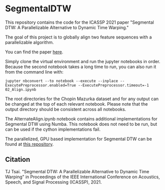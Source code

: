 # SegmentalDTW

This repository contains the code for the ICASSP 2021 paper "Segmental DTW: A Parallelizable Alternative to Dynamic Time Warping."

The goal of this project is to globally align two feature sequences with a parallelizable algorithm.

You can find the paper [here](http://pages.hmc.edu/ttsai/assets/SegmentalDTW_icassp2021.pdf).

Simply clone the virtual environment and run the jupyter notebooks in order.  Because the second notebook takes a long time to run, you can also run it from the command line with:

`jupyter nbconvert --to notebook --execute --inplace --ExecutePreprocessor.enabled=True --ExecutePreprocessor.timeout=-1 02_Align.ipynb`

The root directories for the Chopin Mazurka dataset and for any output can be changed at the top of each relevant notebook. Please note that the output directory should be consistent across all notebooks.

The AlternateAlign.ipynb notebook contains additional implementations for Segmental DTW using Numba. This notebook does not need to be run, but can be used if the cython implementations fail.

The parallelized, GPU based implementation for Segmental DTW can be found at [this repository](https://github.com/HMC-MIR/SegmentalDTWCUDA).

## Citation

TJ Tsai. "Segmental DTW: A Parallelizable Alternative to Dynamic Time Warping" in Proceedings of the IEEE International Conference on Acoustics, Speech, and Signal Processing (ICASSP), 2021.
